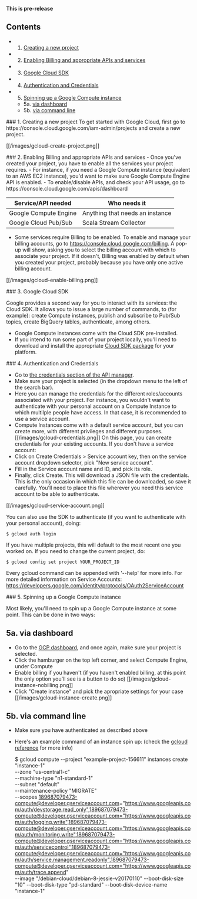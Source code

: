 **This is pre-release**

## Contents

- 1. [Creating a new project](#new-project)  
- 2. [Enabling Billing and appropriate APIs and services](#api-enabling)  
- 3. [Google Cloud SDK](#gcloud-sdk)
- 4. [Authentication and Credentials](#auth)
- 5. [Spinning up a Google Compute instance](#instance)
	* 5a. [via dashboard](#instance-dashboard)
	* 5b. [via command line](#instance-cli)
  

<a name="new-project">
### 1. Creating a new project
To get started with Google Cloud, first go to https://console.cloud.google.com/iam-admin/projects and create a new project.

[[/images/gcloud-create-project.png]]

<a name="api-enabling">
### 2. Enabling Billing and appropriate APIs and services
- Once you've created your project, you have to enable all the services your project requires.
- For instance, if you need a Google Compute instance (equivalent to an AWS EC2 instance), you'd want to make sure Google Compute Engine API is enabled. 
- To enable/disable APIs, and check your API usage, go to https://console.cloud.google.com/apis/dashboard

| Service/API needed    | Who needs it                    |
|-----------------------|---------------------------------|
| Google Compute Engine | Anything that needs an instance |
| Google Cloud Pub/Sub  | Scala Stream Collector          |

- Some services require Billing to be enabled. To enable and manage your billing accounts, go to https://console.cloud.google.com/billing. A pop-up will show, asking you to select the billing account with which to associate your project. If it doesn't, Billing was enabled by default when you created your project, probably because you have only one active billing account.

[[/images/gcloud-enable-billing.png]]


<a name="gcloud-sdk">
### 3. Google Cloud SDK

Google provides a second way for you to interact with its services: the Cloud SDK. It allows you to issue a large number of commands, to (for example): create Compute instances, publish and subscribe to Pub/Sub topics, create BigQuery tables, authenticate, among others.  

- Google Compute instances come with the Cloud SDK pre-installed. 
- If you intend to run some part of your project locally, you'll need to download and install the appropriate [Cloud SDK package](https://cloud.google.com/sdk/) for your platform.

<a name="auth">
### 4. Authentication and Credentials

- Go to [the credentials section of the API manager](https://console.cloud.google.com/apis/credentials). 
- Make sure your project is selected (in the dropdown menu to the left of the search bar). 
- Here you can manage the credentials for the different roles/accounts associated with your project. For instance, you wouldn't want to authenticate with your personal account on a Compute Instance to which multilple people have access. In that case, it is recommended to use a service account. 
- Compute Instances come with a default service account, but you can create more, with different privileges and different purposes.  
[[/images/gcloud-credentials.png]]
On this page, you can create credentials for your existing accounts. If you don't have a service account: 
- Click on Create Credentials > Service account key, then on the service account dropdown selector, pick "New service account". 
- Fill in the Service account name and ID, and pick its role. 
- Finally, click Create. This will download a JSON file with the credentials. This is the only occasion in which this file can be downloaded, so save it carefully. You'll need to place this file wherever you need this service account to be able to authenticate.  

[[/images/gcloud-service-account.png]]

You can also use the SDK to authenticate (if you want to authenticate with your personal account), doing:

    $ gcloud auth login

If you have multiple projects, this will default to the most recent one you worked on. If you need to change the current project, do:

    $ gcloud config set project YOUR_PROJECT_ID

Every gcloud command can be appended with '--help' for more info. For more detailed information on Service Accounts: https://developers.google.com/identity/protocols/OAuth2ServiceAccount

<a name="instance">
### 5. Spinning up a Google Compute instance

Most likely, you'll need to spin up a Google Compute instance at some point. This can be done in two ways:

## 5a. via dashboard

- Go to the [GCP dashboard](https://console.cloud.google.com/home/dashboard), and once again, make sure your project is selected.
- Click the hamburger on the top left corner, and select Compute Engine, under Compute
- Enable billing if you haven't (if you haven't enabled billing, at this point the only option you'll see is a button to do so)
[[/images/gcloud-instance-nobilling.png]]
- Click "Create instance" and pick the apropriate settings for your case
[[/images/gcloud-instance-create.png]]

## 5b. via command line
- Make sure you have authenticated as described above
- Here's an example command of an instance spin up: (check the [gcloud reference](https://developers.google.com/cloud/sdk/gcloud/reference/compute/?hl=en_US) for more info)

    $ gcloud compute --project "example-project-156611" instances create "instance-1" \
                   --zone "us-central1-c" \
                   --machine-type "n1-standard-1" \
                   --subnet "default" \
                   --maintenance-policy "MIGRATE" \
                   --scopes 189687079473-compute@developer.gserviceaccount.com="https://www.googleapis.com/auth/devstorage.read_only",189687079473-compute@developer.gserviceaccount.com="https://www.googleapis.com/auth/logging.write",189687079473-compute@developer.gserviceaccount.com="https://www.googleapis.com/auth/monitoring.write",189687079473-compute@developer.gserviceaccount.com="https://www.googleapis.com/auth/servicecontrol",189687079473-compute@developer.gserviceaccount.com="https://www.googleapis.com/auth/service.management.readonly",189687079473-compute@developer.gserviceaccount.com="https://www.googleapis.com/auth/trace.append" \
                   --image "/debian-cloud/debian-8-jessie-v20170110" 
                   --boot-disk-size "10" 
                   --boot-disk-type "pd-standard" 
                   --boot-disk-device-name "instance-1"
